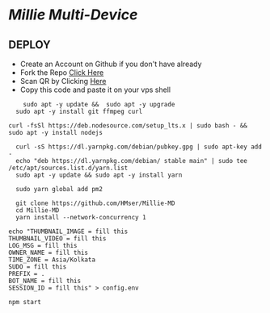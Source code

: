 
# *Millie Multi-Device*

<div align="left">

## DEPLOY   
- Create an Account on Github if you don't have already
- Fork the Repo [Click Here](https://github.com/HMser/Millie-MD/fork)
- Scan QR by Clicking [Here](https://levanter.onrender.com/md)
- Copy this code and paste it on your vps shell<br>
```
    sudo apt -y update &&  sudo apt -y upgrade
  sudo apt -y install git ffmpeg curl
```  
```
curl -fsSl https://deb.nodesource.com/setup_lts.x | sudo bash - && sudo apt -y install nodejs
```
```
  curl -sS https://dl.yarnpkg.com/debian/pubkey.gpg | sudo apt-key add -
  echo "deb https://dl.yarnpkg.com/debian/ stable main" | sudo tee /etc/apt/sources.list.d/yarn.list
  sudo apt -y update && sudo apt -y install yarn
```
```
  sudo yarn global add pm2
```
```
  git clone https://github.com/HMser/Millie-MD
  cd Millie-MD
  yarn install --network-concurrency 1
```
```
echo "THUMBNAIL_IMAGE = fill this
THUMBNAIL_VIDEO = fill this
LOG_MSG = fill this
OWNER_NAME = fill this
TIME_ZONE = Asia/Kolkata
SUDO = fill this
PREFIX = .
BOT_NAME = fill this
SESSION_ID = fill this" > config.env
```

```
npm start
```


</div>

  


